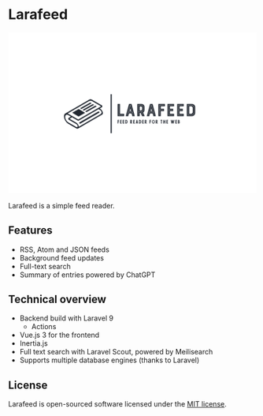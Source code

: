 # Larafeed

<!-- badges -->

![](.github/readme/logo.png)

Larafeed is a simple feed reader.

## Features

- RSS, Atom and JSON feeds
- Background feed updates
- Full-text search
- Summary of entries powered by ChatGPT

## Technical overview

- Backend build with Laravel 9
  - Actions
- Vue.js 3 for the frontend
- Inertia.js
- Full text search with Laravel Scout, powered by Meilisearch
- Supports multiple database engines (thanks to Laravel)

## License

Larafeed is open-sourced software licensed under the [MIT license](LICENSE).
